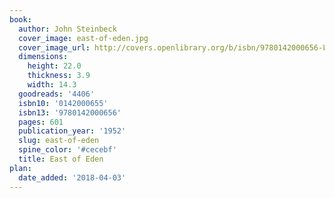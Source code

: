 ```yaml
---
book:
  author: John Steinbeck
  cover_image: east-of-eden.jpg
  cover_image_url: http://covers.openlibrary.org/b/isbn/9780142000656-L.jpg
  dimensions:
    height: 22.0
    thickness: 3.9
    width: 14.3
  goodreads: '4406'
  isbn10: '0142000655'
  isbn13: '9780142000656'
  pages: 601
  publication_year: '1952'
  slug: east-of-eden
  spine_color: '#cecebf'
  title: East of Eden
plan:
  date_added: '2018-04-03'
---
```

